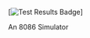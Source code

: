 [![Test Results Badge](https://gist.githubusercontent.com/mnbjhu/report_badge/raw/badge.svg)]

An 8086 Simulator
